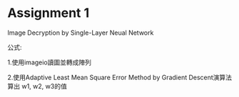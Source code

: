 # Assignment 1
Image Decryption by Single-Layer Neual Network

公式:



1.使用imageio讀圖並轉成陣列

2.使用Adaptive Least Mean Square Error Method by Gradient Descent演算法算出 w1, w2, w3的值
